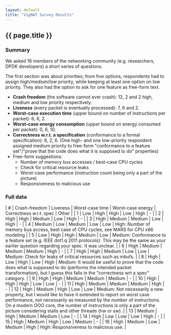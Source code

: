 ```yaml
---
layout: default
title: "VigNAT Survey Results"
---
```


## {{ page.title }}

### Summary

We asked 16 members of the networking community (e.g. researchers, DPDK developers) a short series of questions.

The first section was about priorities; from five options, respondents had to assign high/medium/low priority, while keeping at least one option on low priority. They also had the option to ask for one feature as free-form text. 
- **Crash freedom** (the software cannot ever crash): 12, 2 and 2 high, medium and low priority respectively.
- **Liveness** (every packet is eventually processed): 7, 6 and 2.
- **Worst-case execution time** (upper bound on number of instructions per packet): 6, 6, 2.
- **Worst-case energy consumption** (upper bound on energy consumed per packet): 0, 6, 10.
- **Correctness w.r.t. a specification** (conformance to a formal specification): 8, 2, 6. (One high- and one low-priority respondent assigned medium priority to free-form "conformance to a feature set"/"prove that the code does what it is supposed to do" properties)
- Free-form suggestions:
  - Number of memory bus accesses / best-case CPU cycles
  - Check for critical resource leaks
  - Worst-case performance (instruction count being only a part of the picture)
  - Responsiveness to malicious use

### Full data


|  # | Crash-freedom | Liveness | Worst-case time | Worst-case energy | Correctness w.r.t. spec | Other | 
|  1 | Low           | High     | High            | Low               | High                    | -     |
|  2 | High          | High     | Medium          | Low               | High                    | -     |
|  3 | High          | Medium   | Medium          | Low               | High                    | -     |
|  4 | Medium        | Low      | Medium          | Low               | Low                     | High: Number of memory bus access, best case of CPU cycles, see MARS for CPU x86 modeling |
|  5 | Low           | High     | High            | Medium            | Low                     | Medium: Conformance to a feature set (e.g. IEEE dot1.q 2011 protocols). This may be the same as your earlier question regarding your spec. It was unclear. |
|  6 | High          | Medium   | Medium          | Medium            | High                    | -     |
|  7 | High          | High     | Medium          | Low               | Low                     | Medium: Check for leaks of critical resources such as mbufs. |
|  8 | High          | Low      | High            | Low               | High                    | Medium: It would be useful to prove that the code does what is supposed to do (performs the intended packet transformation), but I guess this falls in the "correctness wrt a spec" category. |
|  9 | High          | High     | Medium          | Medium            | Medium                  | -     |
| 10 | High          | High     | High            | Low               | Low                     | -     |
| 11 | High          | Medium   | Medium          | Medium            | High                    | -     |
| 12 | High          | Medium   | High            | Low               | Low                     | Medium: Not necessarily a new property, but I would like to have it extended to report on worst case performance, not necessarily as measured by the number of instructions. On a modern OOO core, the number of instructions is only a part of the picture considering stalls and other threads (hw or sw). |
| 13 | Medium        | High     | Medium          | Medium            | Low                     | -     |
| 14 | High          | Low      | Low             | Low               | High                    | -     |
| 15 | High          | Medium   | High            | Low               | Medium                  | -     |
| 16 | High          | Medium   | Low             | Medium            | High                    | High: Responsiveness to malicious use. |
